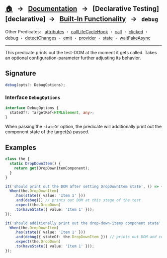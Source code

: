 ## [🏠][home] &nbsp; → &nbsp; **[Documentation][docs]** &nbsp; → &nbsp; [Declarative Testing][declarative] &nbsp;→ &nbsp; [Built-In Functionality][index] &nbsp; → &nbsp; `debug`

[home]: ../README.md
[index]: ../built-in.md
[docs]: ../overview.md
[attributes]: ./attributes.md
[calllifecyclehook]: ./call-life-cycle-hook.md
[call]: ./call.md
[clicked]: ./clicked.md
[debug]: ./debug.md
[detectchanges]: ./detect-changes.md
[emit]: ./emit.md
[provider]: ./provider.md
[state]: ./state.md
[waitfakeasync]: ./wait-fake-async.md

Other Predicates: &nbsp; [attributes] ・ [callLifeCycleHook] ・ [call] ・ [clicked] ・ debug ・ [detectChanges] ・ [emit] ・ [provider] ・ [state] ・ [waitFakeAsync]

---

This predicate prints out the test-DOM at the moment it gets called. Takes an optional configuration-parameter further adjusting its behavior.

## Signature

```ts
debug(opts?: DebugOptions);
```

### Interface `DebugOptions`

```ts
interface DebugOptions {
  stateOf?: TargetRef<HTMLElement, any>;
}
```

When passing the `stateOf` option, the predicate will additionally print out the component state of the target(s) passed.

## Examples

```ts
class the {
  static DropDownItem() {
    return get(DropDownItemComponent);
  }
}

it('should print out the DOM after setting DropDownItem state', () => {
  When(the.DropDownItem)
    .has(state({ value: 'Item 1' }))
    .and(debug()) // prints out DOM at this stage of the test
    .expect(the.DropDown)
    .to(haveState({ value: 'Item 1' }));
});

it('should additionally print out the drop-down-items component state', () => {
  When(the.DropDownItem)
    .has(state({ value: 'Item 1' }))
    .and(debug({ stateOf: the.DropDownItem })) // prints out DOM and component-state of DropDownItem
    .expect(the.DropDown)
    .to(haveState({ value: 'Item 1' }));
});
```
